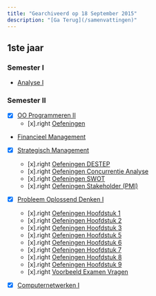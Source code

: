 ```yaml
---
title: "Gearchiveerd op 18 September 2015"
description: "[Ga Terug](/samenvattingen)"
---
```


## 1ste jaar

### Semester I

* [Analyse I](semester-I/Analyse-I.md)

### Semester II

* [x] [OO Programmeren II](semester-II/OO-Progammeren-II.md)
    * [x].right [Oefeningen](semester-II/Oefeningen-OO-Programmeren-II/index.md)

* [Financieel Management](semester-II/Financieel-Management.md)

* [x] [Strategisch Management](semester-II/Strategisch-Management.md)
    * [x].right [Oefeningen DESTEP](semester-II/Oefeningen-Strategisch-Management/Oefeningen-DESTEP.md)
    * [x].right [Oefeningen Concurrentie Analyse](semester-II/Oefeningen-Strategisch-Management/Oefeningen-Concurrentie-Analyse.md)
    * [x].right [Oefeningen SWOT](semester-II/Oefeningen-Strategisch-Management/Oefeningen-SWOT.md)
    * [x].right [Oefeningen Stakeholder (PMI)](semester-II/Oefeningen-Strategisch-Management/Oefeningen-PMI.md)

* [x] [Probleem Oplossend Denken I](semester-II/Probleem-Oplossend-Denken-I.md)
    * [x].right [Oefeningen Hoofdstuk 1](semester-II/Oefeningen-Probleem-Oplossend-Denken-I/1.4.oefeningen.md)
    * [x].right [Oefeningen Hoofdstuk 2](semester-II/Oefeningen-Probleem-Oplossend-Denken-I/2.3.oefeningen.md)
    * [x].right [Oefeningen Hoofdstuk 3](semester-II/Oefeningen-Probleem-Oplossend-Denken-I/3.4.oefeningen.md)
    * [x].right [Oefeningen Hoofdstuk 5](semester-II/Oefeningen-Probleem-Oplossend-Denken-I/5.6.oefeningen.md)
    * [x].right [Oefeningen Hoofdstuk 6](semester-II/Oefeningen-Probleem-Oplossend-Denken-I/6.5.oefeningen.md)
    * [x].right [Oefeningen Hoofdstuk 7](semester-II/Oefeningen-Probleem-Oplossend-Denken-I/7.4.oefeningen.md)
    * [x].right [Oefeningen Hoofdstuk 8](semester-II/Oefeningen-Probleem-Oplossend-Denken-I/8.5.oefeningen.md)
    * [x].right [Oefeningen Hoofdstuk 9](semester-II/Oefeningen-Probleem-Oplossend-Denken-I/9.5.oefeningen.md)
    * [x].right [Voorbeeld Examen Vragen](semester-II/Oefeningen-Probleem-Oplossend-Denken-I/Examen.md)

* [x] [Computernetwerken I](semester-II/Computernetwerken-I.md)
